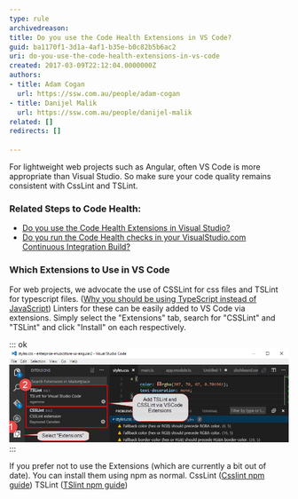 ```yaml
---
type: rule
archivedreason: 
title: Do you use the Code Health Extensions in VS Code?
guid: ba1170f1-3d1a-4af1-b35e-b0c82b5b6ac2
uri: do-you-use-the-code-health-extensions-in-vs-code
created: 2017-03-09T22:12:04.0000000Z
authors:
- title: Adam Cogan
  url: https://ssw.com.au/people/adam-cogan
- title: Danijel Malik
  url: https://ssw.com.au/people/danijel-malik
related: []
redirects: []

---
```


For lightweight web projects such as Angular, often VS Code is more appropriate than Visual Studio. So make sure your code quality remains consistent with CssLint and TSLint.

<!--endintro-->

### Related Steps to Code Health: 


* [Do you use the Code Health Extensions in Visual Studio?](/do-you-use-the-code-health-extensions-in-visual-studio)
* [Do you run the Code Health checks in your VisualStudio.com Continuous Integration Build?](/do-you-run-the-code-health-checks-in-your-visualstudiocom-continuous-integration-build)


### Which Extensions to Use in VS Code


For web projects, we advocate the use of CSSLint for css files and TSLint for typescript files. ([Why you should be using TypeScript instead of JavaScript](/do-you-know-when-to-use-typescript-vs-javascript-and-coffeescript))
Linters for these can be easily added to VS Code via extensions.
Simply select the "Extensions" tab, search for "CSSLint" and "TSLint" and click "Install" on each respectively.


::: ok  
![Figure: Addition of CssLi nt and TSLint to VS Code Project](VSCode-Extensions.png)  
:::

If you prefer not to use the Extensions (which are currently a bit out of date). You can install them using npm as normal. 
CssLint ([Csslint npm guide](https://www.npmjs.com/package/csslint))
TSLint ([TSlint npm guide](https://www.npmjs.com/package/tslint))
